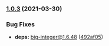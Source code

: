 ### [1.0.3](https://github.com/KenanY/big-factorial/compare/1.0.2...1.0.3) (2021-03-30)


### Bug Fixes

* **deps:** big-integer@1.6.48 ([492af05](https://github.com/KenanY/big-factorial/commit/492af0545c3d0ca95ca3dc0dec58beedb31ffc63))
